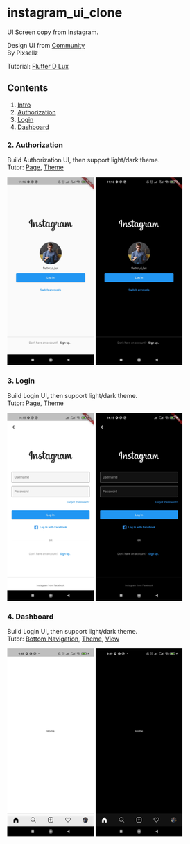 # instagram_ui_clone

UI Screen copy from Instagram.

Design UI from [Community](https://www.figma.com/community/file/874574625832268971/Instagram-UI-Screens)\
By Pixsellz

Tutorial: [Flutter D Lux](https://www.youtube.com/@flutterdlux)

## Contents

1. [Intro](https://youtu.be/3-YB2Yhv_EQ)
2. [Authorization](#2-authorization)
3. [Login](#3-login)
4. [Dashboard](#4-dashboard)

### 2. Authorization

Build Authorization UI, then support light/dark theme.\
Tutor: [Page](https://youtu.be/WD2sJJ9d2mk), [Theme](https://youtu.be/ODn_qX9QPF8)

<p float="left">
    <img src="https://github.com/indratrisnar/instagram_ui_clone/raw/master/pic/Authorization Page.jpg" alt="Authorization Page" width="200">
    <img src="https://github.com/indratrisnar/instagram_ui_clone/raw/master/pic/Authorization Page Dark.jpg" alt="Authorization Page Dark" width="200">
</p>

### 3. Login

Build Login UI, then support light/dark theme.\
Tutor: [Page](https://youtu.be/ad9WfVz6_I0), [Theme](https://youtu.be/n5dDXV197RA)

<p float="left">
    <img src="https://github.com/indratrisnar/instagram_ui_clone/raw/master/pic/Login Page.jpg" alt="Login Page" width="200">
    <img src="https://github.com/indratrisnar/instagram_ui_clone/raw/master/pic/Login Page Dark.jpg" alt="Login Page Dark" width="200">
</p>

### 4. Dashboard

Build Login UI, then support light/dark theme.\
Tutor: [Bottom Navigation](https://youtu.be/0igqpSw8D54), [Theme](https://youtu.be/rHFAss5CtIY), [View](https://youtu.be/xQCgeWfW1ek)

<p float="left">
    <img src="https://github.com/indratrisnar/instagram_ui_clone/raw/master/pic/Dashboard Page.jpg" alt="Login Page" width="200">
    <img src="https://github.com/indratrisnar/instagram_ui_clone/raw/master/pic/Dashboard Page Dark.jpg" alt="Login Page Dark" width="200">
</p>
